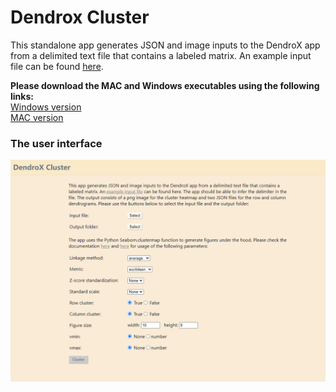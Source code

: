 # Dendrox Cluster
This standalone app generates JSON and image inputs to the DendroX app from a delimited text file that contains a labeled matrix. An example input file can be found [here](https://github.com/frlender/denrox-cluster/tree/main/example_input).

**Please download the MAC and Windows executables using the following links:**
\
[Windows version](https://github.com/frlender/denrox-cluster/blob/main/dist/Dendro_Cluster.exe)
\
[MAC version]()


### The user interface
![Demo.png](ui.png)

